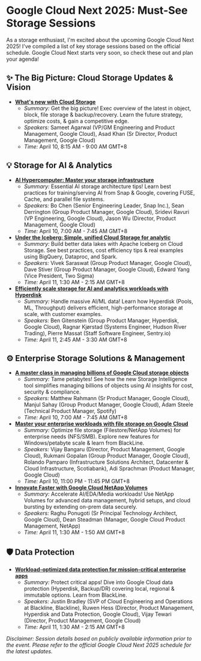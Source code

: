 # Google Cloud Next 2025: Must-See Storage Sessions

As a storage enthusiast, I'm excited about the upcoming Google Cloud Next 2025! I've compiled a list of key storage sessions based on the official schedule. Google Cloud Next starts very soon, so check these out and plan your agenda!

## ✨ The Big Picture: Cloud Storage Updates & Vision
* **[What's new with Cloud Storage](https://cloud.withgoogle.com/next/25/session-library?session=BRK2-025&utm_source=copylink&utm_medium=unpaidsoc&utm_campaign=FY25-Q2-global-EXP106-physicalevent-er-next25-mc&utm_content=reg-is-live-next-homepage-social-share&utm_term=-)**
    * _Summary:_ Get the big picture! Exec overview of the latest in object, block, file storage & backup/recovery. Learn the future strategy, optimize costs, & gain a competitive edge.
    * _Speakers:_ Sameet Agarwal (VP/GM Engineering and Product Management, Google Cloud), Asad Khan (Sr Director, Product Management, Google Cloud)
    * _Time:_ April 10, 8:15 AM - 9:00 AM GMT+8

## 💡 Storage for AI & Analytics
* **[AI Hypercomputer: Master your storage infrastructure](https://cloud.withgoogle.com/next/25/session-library?session=BRK2-020&utm_source=copylink&utm_medium=unpaidsoc&utm_campaign=FY25-Q2-global-EXP106-physicalevent-er-next25-mc&utm_content=reg-is-live-next-homepage-social-share&utm_term=-)**
    * _Summary:_ Essential AI storage architecture tips! Learn best practices for training/serving AI from Snap & Google, covering FUSE, Cache, and parallel file systems.
    * _Speakers:_ Bo Chen (Senior Engineering Leader, Snap Inc.), Sean Derrington (Group Product Manager, Google Cloud), Sridevi Ravuri (VP Engineering, Google Cloud), Jason Wu (Director, Product Management, Google Cloud)
    * _Time:_ April 10, 7:00 AM - 7:45 AM GMT+8
* **[Under the Iceberg: Simple, unified Cloud Storage for analytic](https://cloud.withgoogle.com/next/25/session-library?session=BRK2-026&utm_source=copylink&utm_medium=unpaidsoc&utm_campaign=FY25-Q2-global-EXP106-physicalevent-er-next25-mc&utm_content=reg-is-live-next-homepage-social-share&utm_term=-)**
    * _Summary:_ Build better data lakes with Apache Iceberg on Cloud Storage. See best practices, cost efficiency tips & real examples using BigQuery, Dataproc, and Spark.
    * _Speakers:_ Vivek Saraswat (Group Product Manager, Google Cloud), Dave Stiver (Group Product Manager, Google Cloud), Edward Yang (Vice President, Two Sigma)
    * _Time:_ April 11, 1:30 AM - 2:15 AM GMT+8
* **[Efficiently scale storage for Al and analytics workloads with Hyperdisk](https://cloud.withgoogle.com/next/25/session-library?session=BRK2-028&utm_source=copylink&utm_medium=unpaidsoc&utm_campaign=FY25-Q2-global-EXP106-physicalevent-er-next25-mc&utm_content=reg-is-live-next-homepage-social-share&utm_term=-)**
    * _Summary:_ Handle massive AI/ML data! Learn how Hyperdisk (Pools, ML, Throughput) delivers efficient, high-performance storage at scale, with customer examples.
    * _Speakers:_ Ben Gitenstein (Group Product Manager, Hyperdisk, Google Cloud), Ragnar Kjørstad (Systems Engineer, Hudson River Trading), Pierre Massat (Staff Software Engineer, Sentry.io)
    * _Time:_ April 11, 2:45 AM - 3:30 AM GMT+8

## ⚙️ Enterprise Storage Solutions & Management
* **[A master class in managing billions of Google Cloud storage objects](https://cloud.withgoogle.com/next/25/session-library?session=BRK2-134&utm_source=copylink&utm_medium=unpaidsoc&utm_campaign=FY25-Q2-global-EXP106-physicalevent-er-next25-mc&utm_content=reg-is-live-next-homepage-social-share&utm_term=-)**
    * _Summary:_ Tame petabytes! See how the new Storage Intelligence tool simplifies managing billions of objects using AI insights for cost, security & compliance.
    * _Speakers:_ Matthew Rahmann (Sr Product Manager, Google Cloud), Manjul Sahay (Group Product Manager, Google Cloud), Adam Steele (Technical Product Manager, Spotify)
    * _Time:_ April 10, 7:00 AM - 7:45 AM GMT+8
* **[Master your enterprise workloads with file storage on Google Cloud](https://cloud.withgoogle.com/next/25/session-library?session=BRK2-027&utm_source=copylink&utm_medium=unpaidsoc&utm_campaign=FY25-Q2-global-EXP106-physicalevent-er-next25-mc&utm_content=reg-is-live-next-homepage-social-share&utm_term=-)**
    * _Summary:_ Optimize file storage (Filestore/NetApp Volumes) for enterprise needs (NFS/SMB). Explore new features for Windows/petabyte scale & learn from BlackLine.
    * _Speakers:_ Vijay Bangaru (Director, Product Management, Google Cloud), Rukmani Gopalan (Group Product Manager, Google Cloud), Rolando Pamparo (Infrastructure Solutions Architect, Datacenter & Cloud Infrastructure, Scotiabank), Adi Sprachman (Product Manager, Google Cloud)
    * _Time:_ April 10, 11:00 PM - 11:45 PM GMT+8
* **[Innovate Faster with Google Cloud NetApp Volumes](https://cloud.withgoogle.com/next/25/session-library?session=CT1-28&utm_source=copylink&utm_medium=unpaidsoc&utm_campaign=FY25-Q2-global-EXP106-physicalevent-er-next25-mc&utm_content=reg-is-live-next-homepage-social-share&utm_term=-)**
    * _Summary:_ Accelerate AI/EDA/Media workloads! Use NetApp Volumes for advanced data management, hybrid setups, and cloud bursting by extending on-prem data securely.
    * _Speakers:_ Raghu Ponugoti (Sr Principal Technology Architect, Google Cloud), Dean Steadman (Manager, Google Cloud Product Management, NetApp)
    * _Time:_ April 11, 1:30 AM - 1:50 AM GMT+8

## 🛡️ Data Protection
* **[Workload-optimized data protection for mission-critical enterprise apps](https://cloud.withgoogle.com/next/25/session-library?session=BRK2-024&utm_source=copylink&utm_medium=unpaidsoc&utm_campaign=FY25-Q2-global-EXP106-physicalevent-er-next25-mc&utm_content=reg-is-live-next-homepage-social-share&utm_term=-)**
    * _Summary:_ Protect critical apps! Dive into Google Cloud data protection (Hyperdisk, Backup/DR) covering local, regional & immutable options. Learn from BlackLine.
    * _Speakers:_ Justin Bradley (SVP of Cloud Engineering and Operations at Blackline, Blackline), Ruwen Hess (Director, Product Management, Hyperdisk and Data Protection, Google Cloud), Vijay Tewari (Director, Product Management, Google Cloud)
    * _Time:_ April 11, 1:30 AM - 2:15 AM GMT+8

*Disclaimer: Session details based on publicly available information prior to the event. Please refer to the official Google Cloud Next 2025 schedule for the latest updates.*